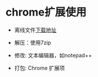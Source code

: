 # chrome扩展使用

+ 离线文件[下载地址](http://chrome-extension-downloader.com)

+ 解压：使用7zip

+ 修改: 文本编辑器，如notepad++

+ 打包: Chrome 扩展项
